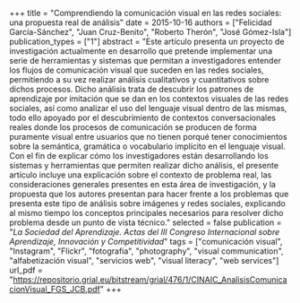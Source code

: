 +++
title = "Comprendiendo la comunicación visual en las redes sociales: una propuesta real de análisis"
date = 2015-10-16
authors = ["Felicidad García-Sánchez", "Juan Cruz-Benito", "Roberto Therón", "José Gómez-Isla"]
publication_types = ["1"]
abstract = "Este artículo presenta un proyecto de investigación actualmente en desarrollo que pretende implementar una serie de herramientas y sistemas que permitan a investigadores entender los flujos de comunicación visual que suceden en las redes sociales, permitiendo a su vez realizar análisis cualitativos y cuantitativos sobre dichos procesos. Dicho análisis trata de descubrir los patrones de aprendizaje por imitación que se dan en los contextos visuales de las redes sociales, así como analizar el uso del lenguaje visual dentro de las mismas, todo ello apoyado por el descubrimiento de contextos conversacionales reales donde los procesos de comunicación se producen de forma puramente visual entre usuarios que no tienen porqué tener conocimientos sobre la semántica, gramática o vocabulario implícito en el lenguaje visual. Con el fin de explicar cómo los investigadores están desarrollando los sistemas y herramientas que permiten realizar dicho análisis, el presente artículo incluye una explicación sobre el contexto de problema real, las consideraciones generales presentes en esta área de investigación, y la propuesta que los autores presentan para hacer frente a los problemas que presenta este tipo de análisis sobre imágenes y redes sociales, explicando al mismo tiempo los conceptos principales necesarios para resolver dicho problema desde un punto de vista técnico."
selected = false
publication = "*La Sociedad del Aprendizaje. Actas del III Congreso Internacional sobre Aprendizaje, Innovación y Competitividad*"
tags = ["comunicación visual", "Instagram", "Flickr", "fotografía", "photography", "visual communication", "alfabetización visual", "servicios web", "visual literacy", "web services"]
url_pdf = "https://repositorio.grial.eu/bitstream/grial/476/1/CINAIC_AnalisisComunicacionVisual_FGS_JCB.pdf"
+++
